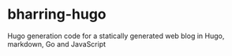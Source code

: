# bharring-hugo
Hugo generation code for a statically generated web blog in Hugo, markdown, Go and JavaScript
